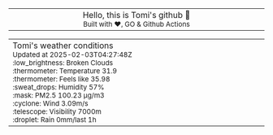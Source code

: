 
<div align="center">
<table>
<tbody>
<td align="center">
<img width="2000" height="0"><br>
Hello, this is Tomi's github 👋<br>
<sup>Built with ❤️, GO & Github Actions</sup><br>
<img width="2000" height="0">
</td>
</tbody>
</table>
</div>
<table>
<tbody>
<td align="left">
<img width="2000" height="0"><br>
Tomi's weather conditions<br>
<sup>Updated at 2025-02-03T04:27:48Z</sup><br>
<sup>:low_brightness: Broken Clouds</sup><br>
<sup>:thermometer: Temperature 31.9 </sup><br>
<sup>:thermometer: Feels like 35.98</sup><br>
<sup>:sweat_drops: Humidity 57%</sup><br>
<sup>:mask: PM2.5 100.23 μg/m3</sup><br>
<sup>:cyclone: Wind 3.09m/s </sup><br>
<sup>:telescope: Visibility 7000m </sup><br>
<sup>:droplet: Rain 0mm/last 1h </sup><br>
<img width="2000" height="0">
</td>
<td align="left">
<img width="2000" height="0"><br>
<br>
<img width="2000" height="0">
</td>
</tbody>
</table>
</div>
    